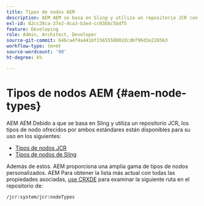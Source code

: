 ```yaml
---
title: Tipos de nodos AEM
description: AEM AEM se basa en Sling y utiliza un repositorio JCR con tipos de nodo ofrecidos por ambos, pero también proporciona un rango de tipos de nodo propios.
exl-id: 82cc28ca-37e2-4ca3-b3e4-cc03bbc5bdf5
feature: Developing
role: Admin, Architect, Developer
source-git-commit: 646ca4f4a441bf1565558002dcd6f96d3e228563
workflow-type: tm+mt
source-wordcount: '98'
ht-degree: 6%

---
```


# Tipos de nodos AEM {#aem-node-types}

AEM AEM Debido a que se basa en Sling y utiliza un repositorio JCR, los tipos de nodo ofrecidos por ambos estándares están disponibles para su uso en los siguientes:

* [Tipos de nodos JCR](https://www.adobe.io/experience-manager/reference-materials/spec/jcr/2.0/3_Repository_Model.html#3.1.7-Node-Types)
* [Tipos de nodos de Sling](https://cwiki.apache.org/confluence/display/SLING/Sling+Node+Types)

Además de estos. AEM proporciona una amplia gama de tipos de nodos personalizados. AEM Para obtener la lista más actual con todas las propiedades asociadas, [use CRXDE](/help/implementing/developing/tools/crxde.md) para examinar la siguiente ruta en el repositorio de:

`/jcr:system/jcr:nodeTypes`
